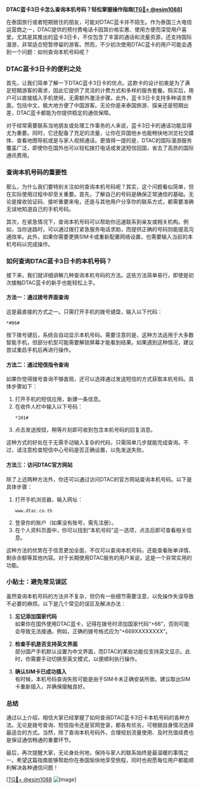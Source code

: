 **DTAC蓝卡3日卡怎么查询本机号码？轻松掌握操作指南[[TG💪+ @esim1088](https://t.me/s/esim1088)]**

在泰国旅行或者短期居住的朋友，可能对DTAC蓝卡并不陌生。作为泰国三大电信运营商之一，DTAC提供的预付费电话卡因其价格实惠、使用方便而深受用户喜爱。尤其是其推出的蓝卡3日卡，不仅包含了丰富的通话和流量资源，还支持国际漫游，非常适合短暂停留的游客。然而，不少初次使用DTAC蓝卡的用户可能会遇到一个问题：如何查询本机号码呢？

### DTAC蓝卡3日卡的便利之处

首先，让我们简单了解一下DTAC蓝卡3日卡的优点。这款卡的设计初衷是为了满足短期游客的需求，因此它提供了灵活的计费方式和多样的服务套餐。购买后，用户可以直接插入手机使用，无需额外激活步骤。此外，蓝卡3日卡支持多种语言界面，包括中文，极大地方便了中国游客。无论你是来泰国旅游、探亲还是短期出差，DTAC蓝卡都能为你提供稳定的通信保障。

对于经常需要联系当地朋友或处理工作事务的人来说，蓝卡3日卡的通话功能显得尤为重要。同时，它还配备了充足的流量，让你在异国他乡也能畅快地浏览社交媒体、查看地图导航或是与家人视频通话。更值得一提的是，DTAC的国际漫游服务覆盖广泛，即使你在国外也可以轻松拨打电话或发送短信回国，省去了高昂的国际通讯费用。

### 查询本机号码的重要性

那么，为什么我们要特别关注如何查询本机号码呢？其实，这个问题看似简单，但在实际使用过程中却至关重要。首先，了解自己的号码是确保正常通信的基础。无论是接收验证码、接听重要来电，还是与其他用户分享你的联系方式，都需要准确无误地知道自己的手机号码。

其次，在紧急情况下，查询本机号码可以帮助你迅速联系到亲友或相关机构。例如，当你迷路时，可以通过拨打紧急服务电话求助，而提供正确的号码则能提高沟通效率。此外，如果你需要更换SIM卡或重新配置网络设置，也需要输入当前的本机号码以完成操作。

### 如何查询DTAC蓝卡3日卡的本机号码？

接下来，我们就详细讲解几种查询本机号码的方法。这些方法简单易行，即使是初次接触DTAC蓝卡的新手也能轻松上手。

#### 方法一：通过拨号界面查询

这是最直接的方式之一。只需打开手机的拨号键盘，输入以下代码：

```
*#06#
```

按下拨号键后，系统会自动显示本机号码。需要注意的是，这种方法适用于大多数智能手机，但部分机型可能需要解锁屏幕才能看到结果。如果遇到这种情况，建议尝试重启手机后再进行操作。

#### 方法二：通过短信指令查询

如果你觉得拨号查询不够直观，还可以选择通过发送短信的方式获取本机号码。具体步骤如下：

1. 打开手机的短信应用，新建一条信息。
2. 在收件人栏中输入以下号码：
   ```
   *101#
   ```
3. 点击发送按钮，稍等片刻即可收到包含本机号码的回复消息。

这种方式的好处在于无需手动输入复杂的代码，只需简单几步就能完成查询。不过，请注意检查短信中心号码是否正确设置，以免发送失败。

#### 方法三：访问DTAC官方网站

除了上述两种方法外，你还可以通过访问DTAC的官方网站查询本机号码。以下是具体步骤：

1. 打开手机浏览器，输入网址：
   ```
   www.dtac.co.th
   ```
2. 登录你的账户（如果没有账号，需先注册）。
3. 在个人资料页面中，你可以找到“本机号码”这一选项，点击后即可查看相关信息。

这种方法的优势在于信息更加全面，不仅可以查询本机号码，还能查看账单详情、剩余余额等其他内容。对于长期使用DTAC服务的用户来说，这是一个非常实用的功能。

### 小贴士：避免常见误区

虽然查询本机号码的方法并不复杂，但仍有一些细节需要注意，以免操作失误导致不必要的麻烦。以下是几个常见的误区及解决办法：

1. **忘记添加国家代码**  
   如果你在国外使用DTAC蓝卡，记得在拨号时添加国家代码“+66”，否则可能会导致无法接通。例如，正确的拨号格式应为“+669XXXXXXXX”。

2. **检查手机是否支持英文界面**  
   部分国产手机默认设置为中文界面，而DTAC的某些功能仅支持英文显示。此时，你需要手动切换至英文模式，以便顺利执行操作。

3. **确认SIM卡已成功插入**  
   有时候，本机号码查询失败可能是由于SIM卡未正确安装所致。建议取出SIM卡重新插入，并确保接触良好。

### 总结

通过以上介绍，相信大家已经掌握了如何查询DTAC蓝卡3日卡本机号码的各种方法。无论是拨号查询、短信指令还是官网登录，都各有优劣，可根据自身情况选择最适合的方式。当然，除了查询本机号码外，合理规划流量使用、及时充值续费也是保证通信畅通的重要环节。

最后，再次提醒大家，无论身处何地，保持与家人的联系始终是最温暖的事情之一。希望这篇指南能够帮助你在泰国愉快地享受旅程，同时也祝愿每位用户都能顺利解决各种通信问题！

[[TG💪+ @esim1088](https://t.me/s/esim1088) ![Image](https://i.postimg.cc/4NQfJmqS/Snipaste-2025-05-13-00-14-12.png)]